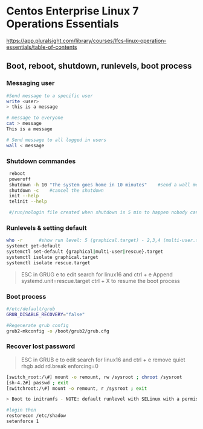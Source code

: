 # Centos Enterprise Linux 7 Operations Essentials

https://app.pluralsight.com/library/courses/lfcs-linux-operation-essentials/table-of-contents

## Boot, reboot, shutdown, runlevels, boot process

### Messaging user

```bash
#Send message to a specific user
write <user>
> this is a message

# message to everyone
cat > message
This is a message

# Send message to all logged in users
wall < message
```

### Shutdown commandes

```bash
 reboot
 poweroff
 shutdown -h 10 "The system goes home in 10 minutes"    #send a wall message
 shutdown -c    #cancel the shutdown
 init --help
 telinit --help

 #/run/nologin file created when shutdown is 5 min to happen nobody can login except root
```

### Runlevels & setting default

```bash
who -r      #show run level: 5 (graphical.target) - 2,3,4 (multi-user.target)
systemct get-default
systemctl set-default {graphical|multi-user|rescue}.target
systemctl isolate graphical.target
systemctl isolate rescue.target
```

> ESC in GRUG
> e to edit
> search for linux16 and ctrl + e
> Append systemd.unit=rescue.target
> ctrl + X to resume the boot process

### Boot process

```bash
#/etc/default/grub
GRUB_DISABLE_RECOVERY="false"

#Regenerate grub config
grub2-mkconfig -o /boot/grub2/grub.cfg
```

### Recover lost password

> ESC in GRUB
> e to edit
> search for linux16 and ctrl + e
> remove quiet rhgb add rd.break enforcing=0

```bash
[switch_root:/\#] mount -o remount, rw /sysroot ; chroot /sysroot
[sh-4.2#] passwd ; exit
[switchroot:/\#] mount -o remount, r /sysroot ; exit

> Boot to initramfs - NOTE: default runlevel with SELinux with a permissive state

#login then
restorecon /etc/shadow
setenforce 1

```
